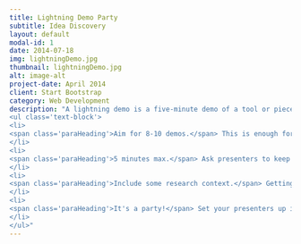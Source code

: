 ```yaml
---
title: Lightning Demo Party
subtitle: Idea Discovery
layout: default
modal-id: 1
date: 2014-07-18
img: lightningDemo.jpg
thumbnail: lightningDemo.jpg
alt: image-alt
project-date: April 2014
client: Start Bootstrap
category: Web Development
description: "A lightning demo is a five-minute demo of a tool or piece of code, meant to make a quick introduction to an audience so they can decide if they're interested in learning more. Get a whole bunch of these together, and you have a Lightning Demo Party! Try these tips for your first round of lightning demos:
<ul class='text-block'>
<li>
<span class='paraHeading'>Aim for 8-10 demos.</span> This is enough for there to be some substantial vairety at the party, but small enough that it won't take hours for people to check out all the demos.
</li>
<li>
<span class='paraHeading'>5 minutes max.</span> Ask presenters to keep the demos short; there's plenty to see, and if there's lots of interest in one area, invite the presenter to lead a code-along at a future meetup.
</li>
<li>
<span class='paraHeading'>Include some research context.</span> Getting the presenters to add a quick comment on how they use their demo in their research will help motivate the tools, and communicate to everyone what their reseach applications are.
</li>
<li>
<span class='paraHeading'>It's a party!</span> Set your presenters up in a big horseshoe pattern so people can circulate, and consider serving snacks or drinks if feasible. Setting the scene this way will help encourage people to talk amongst themselves and brainstorm about how they're going to use all these cool new ideas.
</li>
</ul>"
---
```

